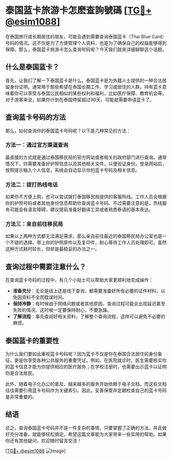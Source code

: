 # 泰国蓝卡旅游卡怎麽查詢號碼 [[TG💪+ @esim1088](https://t.me/s/esim1088)]

在泰国旅行或长期居住的朋友，可能会遇到需要查询泰国蓝卡（Thai Blue Card）号码的情况。这不仅是为了方便管理个人资料，也是为了确保自己的权益能够得到保障。那么，泰国蓝卡旅游卡怎么查询号码呢？今天我们就来详细聊聊这个话题。

## 什么是泰国蓝卡？

首先，让我们了解一下泰国蓝卡是什么。泰国蓝卡是为外籍人士提供的一种合法居留身份证明，通常用于那些希望在泰国长期工作、学习或居住的人群。持有蓝卡意味着你可以享受与泰国公民相似的某些权利和福利，比如医疗保障、教育机会等。对于游客来说，如果你计划在泰国停留超过90天，可能就需要申请蓝卡了。

## 查询蓝卡号码的方法

那么，如何查询你的泰国蓝卡号码呢？以下是几种常见的方法：

### 方法一：通过官方渠道查询

最直接的方式就是通过泰国移民局的官方网站或者相关的政府部门进行查询。通常情况下，你需要准备好护照信息以及其他相关文件，以便验证身份。登录网站后，按照提示输入个人信息，系统会自动显示你的蓝卡号码及相关信息。

### 方法二：拨打热线电话

如果你不方便上网，也可以尝试拨打泰国移民局提供的客服热线。工作人员会根据你的护照号码或者其他身份信息帮助你查询蓝卡号码。不过需要注意的是，热线服务可能会有语言障碍，建议提前准备好翻译工具或者熟悉泰语的基本表达。

### 方法三：亲自前往移民局

如果以上两种方式都无法满足需求，那么亲自前往最近的泰国移民局办公室也是一个不错的选择。带上你的护照原件以及复印件，耐心等待工作人员处理即可。虽然这种方式耗时较长，但却是最稳妥的办法之一。

## 查询过程中需要注意什么？

在查询蓝卡号码的过程中，有几个小贴士可以帮助大家更顺利地完成操作：

- **准备充分**：无论是线上还是线下查询，都需要准备好所有必要的证件材料，以免因资料不全而耽误时间。
- **保持冷静**：有时候由于网络问题或者其他原因，查询过程可能会出现延迟甚至失败的情况，这时候一定要保持耐心，不要急躁。
- **了解流程**：事先查阅好相关资料，了解整个查询流程，这样可以避免不必要的麻烦。

## 泰国蓝卡的重要性

为什么我们要如此重视蓝卡号码呢？因为蓝卡不仅是你在泰国合法居住的身份象征，更是你享受各种公共服务的重要凭证。例如，在医院就诊时，医生需要核实你的蓝卡信息才能为你提供相应的医疗服务；在学校注册时，也需要出示蓝卡以证明你是合法居民。

此外，随着电子化办公的普及，越来越多的服务开始依赖于电子文档，而这些文档往往需要引用蓝卡号码作为关键索引。因此，妥善保管并定期检查自己的蓝卡号码是非常重要的。

## 结语

总之，查询泰国蓝卡号码并不是一件复杂的事情，只要掌握了正确的方法，并且做好充分准备，就能够轻松搞定。希望这篇文章能为大家带来一些实用的帮助。如果你还有其他疑问，欢迎随时留言交流！

[[TG💪+ @esim1088](https://t.me/s/esim1088) ![Image](https://i.postimg.cc/4NQfJmqS/Snipaste-2025-05-13-00-14-12.png)]